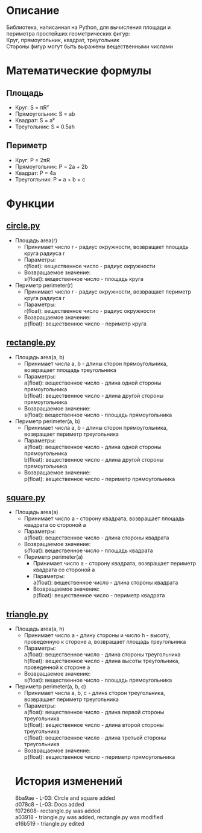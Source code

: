 # Описание
Библиотека, написанная на Python, для вычисления площади и периметра простейших геометрических фигур:  
Круг, прямоугольник, квадрат, треугольник  
Стороны фигур могут быть выражены вещественными числами

# Математические формулы
## Площадь
- Круг: S = πR²
- Прямоугольник: S = ab
- Квадрат: S = a²
- Треугольник: S = 0.5ah
 
## Периметр
- Круг: P = 2πR
- Прямоугольник: P = 2a + 2b
- Квадрат: P = 4a
- Треугогльник: P = a + b + c

# Функции
## [circle.py](/circle.py)
- Площадь area(r)
  * Принимает число r - радиус окружности, возвращает площадь круга радиуса r
  * Параметры:  
        r(float): вещественное число - радиус окружности  
  * Возвращаемое значение:  
        s(float): вещественное число - площадь круга  
- Периметр perimeter(r)  
  * Принимает число r - радиус окружности, возвращает периметр круга радиуса r  
  * Параметры:  
        r(float): вещественное число - радиус окружности  
  * Возвращаемое значение:  
        p(float): вещественное число - периметр круга  
## [rectangle.py](/rectangle.py)
- Площадь area(a, b)  
  * Принимает числа а, b - длины сторон прямоугольника,
    возвращает площадь треугольника  
  * Параметры:  
        a(float): вещественное число - длина одной стороны прямоугольника  
        b(float): вещественное число - длина другой стороны прямоугольника  
  * Возвращаемое значение:  
        s(float): вещественное число - площадь прямоугольника  
 - Периметр perimeter(a, b)
   * Принимает числа а, b - длины сторон прямоугольника,
    возвращает периметр треугольника  
   * Параметры:  
        a(float): вещественное число - длина одной стороны прямоугольника  
        b(float): вещественное число - длина другой стороны прямоугольника  
   * Возвращаемое значение:  
        p(float): вещественное число - периметр прямоугольника  
## [square.py](/square.py)
- Площадь area(a)  
  * Принимает число а - сторонy квадрата, возвращает площадь квадрата со стороной а  
  * Параметры:  
        a(float): вещественное число - длина стороны квадрата  
  * Возвращаемое значение:  
        s(float): вещественное число - площадь квадрата  
  - Периметр perimeter(a)  
    * Принимает число а - сторонy квадрата, возвращает периметр квадрата со стороной а  
    * Параметры:  
        a(float): вещественное число - длина стороны квадрата  
    * Возвращаемое значение:  
        p(float): вещественное число - периметр квадрата  
## [triangle.py](/triangle.py)
- Площадь area(a, h)  
  * Принимает число а - длину стороны и число h - высоту, проведенную к стороне а,
    возвращает площадь треугольника  
  * Параметры:  
        a(float): вещественное число - длина стороны треугольника  
        h(float): вещественное число - длина высоты треугольника, проведенной к стороне а  
  * Возвращаемое значение:  
        s(float): вещественное число - площадь прямоугольника  
- Периметр perimeter(a, b, c)  
  * Принимает числа а, b, c - длинs сторон треугольника,
    возвращает периметр треугольника  
  * Параметры:  
        a(float): вещественное число - длина первой стороны треугольника  
        b(float): вещественное число - длина второй стороны треугольника  
        c(float): вещественное число - длина третьей стороны треугольника  
  * Возвращаемое значение:  
        p(float): вещественное число - периметр прямоугольника  
  # История изменений
  8ba9ae - L-03: Circle and square added  
  d078c8 - L-03: Docs added  
  f072608- rectangle.py was added  
  a03918 - triangle.py was added, rectangle.py was modified  
  e16b519 - triangle.py edited  
